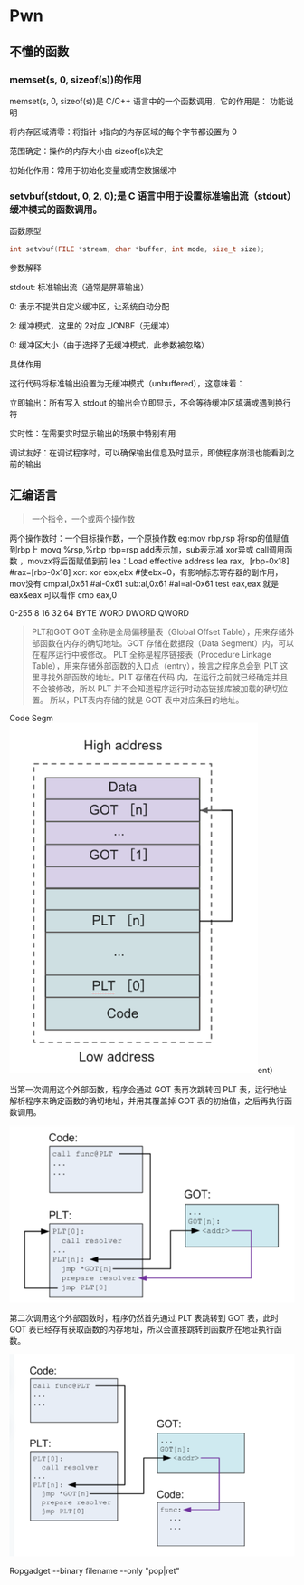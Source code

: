 # Pwn 

## 不懂的函数
### memset(s, 0, sizeof(s))的作用

memset(s, 0, sizeof(s))是 C/C++ 语言中的一个函数调用，它的作用是：
功能说明

​​将内存区域清零​​：将指针 s指向的内存区域的每个字节都设置为 0

​​范围确定​​：操作的内存大小由 sizeof(s)决定

​​初始化作用​​：常用于初始化变量或清空数据缓冲

###  setvbuf(stdout, 0, 2, 0);是 C 语言中用于设置标准输出流（stdout）缓冲模式的函数调用。

函数原型
```c
int setvbuf(FILE *stream, char *buffer, int mode, size_t size);
```
参数解释

stdout: 标准输出流（通常是屏幕输出）

0: 表示不提供自定义缓冲区，让系统自动分配

2: 缓冲模式，这里的 2对应 _IONBF（无缓冲）

0: 缓冲区大小（由于选择了无缓冲模式，此参数被忽略）

具体作用

这行代码将标准输出设置为​​无缓冲模式​​（unbuffered），这意味着：

​​立即输出​​：所有写入 stdout 的输出会立即显示，不会等待缓冲区填满或遇到换行符

​​实时性​​：在需要实时显示输出的场景中特别有用

​​调试友好​​：在调试程序时，可以确保输出信息及时显示，即使程序崩溃也能看到之前的输出

## 汇编语言
>一个指令，一个或两个操作数

两个操作数时：一个目标操作数，一个原操作数 eg:mov  rbp,rsp   将rsp的值赋值到rbp上
                                           movq %rsp,%rbp  rbp=rsp
add表示加，sub表示减 xor异或 call调用函数 ，movzx将后面赋值到前
lea：Load effective address lea rax，[rbp-0x18]   #rax=[rbp-0x18]
xor: xor ebx,ebx  #使ebx=0，有影响标志寄存器的副作用，mov没有 
cmp:al,0x61 #al-0x61
sub:al,0x61 #al=al-0x61
test eax,eax 就是 eax&eax 可以看作 cmp eax,0

0-255
8       16     32     64
BYTE    WORD   DWORD  QWORD

>PLT和GOT
GOT 全称是全局偏移量表（Global Offset Table），用来存储外部函数在内存的确切地址。GOT 存储在数据段（Data Segment）内，可以在程序运行中被修改。
PLT 全称是程序链接表（Procedure Linkage Table），用来存储外部函数的入口点（entry），换言之程序总会到 PLT 这里寻找外部函数的地址。PLT 存储在代码
内，在运行之前就已经确定并且不会被修改，所以 PLT 并不会知道程序运行时动态链接库被加载的确切位置。
所以，PLT表内存储的就是 GOT 表中对应条目的地址。

Code Segm![alt text](image-10.png)ent）

当第一次调用这个外部函数，程序会通过 GOT 表再次跳转回 PLT 表，运行地址解析程序来确定函数的确切地址，并用其覆盖掉 GOT 表的初始值，之后再执行函数调用。

![alt text](image-11.png)

第二次调用这个外部函数时，程序仍然首先通过 PLT 表跳转到 GOT 表，此时 GOT 表已经存有获取函数的内存地址，所以会直接跳转到函数所在地址执行函数。

![alt text](image-12.png)

Ropgadget --binary filename --only "pop|ret"